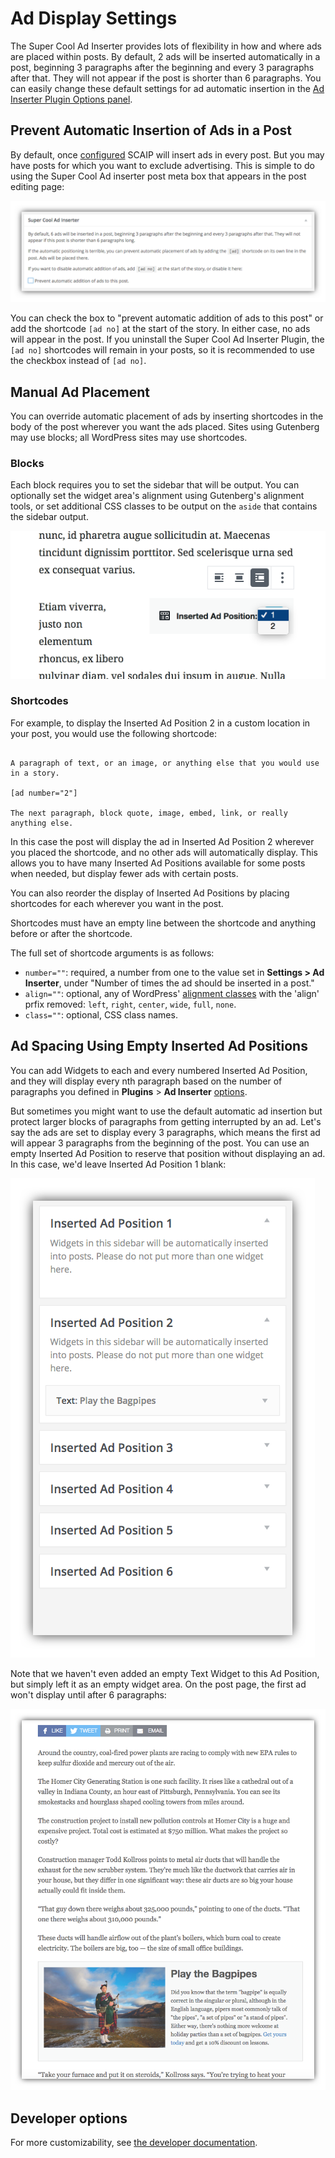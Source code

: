 # Ad Display Settings

The Super Cool Ad Inserter provides lots of flexibility in how and where ads are placed within posts. By default, 2 ads will be inserted automatically in a post, beginning 3 paragraphs after the beginning and every 3 paragraphs after that. They will not appear if the post is shorter than 6 paragraphs. You can easily change these default settings for ad automatic insertion in the [Ad Inserter Plugin Options panel](configuration.md).

## Prevent Automatic Insertion of Ads in a Post

By default, once [configured](configuration.md) SCAIP will insert ads in every post. But you may have posts for which you want to exclude advertising. This is simple to do using the Super Cool Ad inserter post meta box that appears in the post editing page:

![Super Cool Ad inserter post meta box](./img/scaip-post-meta-box.png)

You can check the box to "prevent automatic addition of ads to this post" or add the shortcode `[ad no]` at the start of the story. In either case, no ads will appear in the post. If you uninstall the Super Cool Ad Inserter Plugin, the `[ad no]` shortcodes will remain in your posts, so it is recommended to use the checkbox instead of `[ad no]`.

## Manual Ad Placement

You can override automatic placement of ads by inserting shortcodes in the body of the post wherever you want the ads placed. Sites using Gutenberg may use blocks; all WordPress sites may use shortcodes.

### Blocks

Each block requires you to set the sidebar that will be output. You can optionally set the widget area's alignment using Gutenberg's alignment tools, or set additional CSS classes to be output on the `aside` that contains the sidebar output.

![A screenshot of the Inserted Ad Position Block showing its settings in use.](./img/block.png)

### Shortcodes

For example, to display the Inserted Ad Position 2 in a custom location in your post, you would use the following shortcode:

```

A paragraph of text, or an image, or anything else that you would use in a story.

[ad number="2"]

The next paragraph, block quote, image, embed, link, or really anything else.

```

In this case the post will display the ad in Inserted Ad Position 2 wherever you placed the shortcode, and no other ads will automatically display. This allows you to have many Inserted Ad Positions available for some posts when needed, but display fewer ads with certain posts.

You can also reorder the display of Inserted Ad Positions by placing shortcodes for each wherever you want in the post.

Shortcodes must have an empty line between the shortcode and anything before or after the shortcode.

The full set of shortcode arguments is as follows:

- `number=""`: required, a number from one to the value set in **Settings > Ad Inserter**, under "Number of times the ad should be inserted in a post."
- `align=""`: optional, any of WordPress' [alignment classes](https://codex.wordpress.org/CSS) with the 'align' prfix removed: `left`, `right`, `center`, `wide`, `full`, `none`.
- `class=""`: optional, CSS class names.

## Ad Spacing Using Empty Inserted Ad Positions

You can add  Widgets to each and every numbered Inserted Ad Position, and they will display every nth paragraph based on the number of paragraphs you defined in **Plugins** > **Ad Inserter**  [options](configuration.md).

But sometimes you might want to use the default automatic ad insertion but protect larger blocks of paragraphs from getting interrupted by an ad. Let's say the ads are set to display every 3 paragraphs, which means the first ad will appear 3 paragraphs from the beginning of the post. You can use an empty Inserted Ad Position to reserve that position without displaying an ad. In this case, we'd leave Inserted Ad Position 1 blank:

![empty Inserted Ad position](./img/scaip-widget-area-empty.png)

Note that we haven't even added an empty Text Widget to this Ad Position, but simply left it as an empty widget area. On the post page, the first ad won't display until after 6 paragraphs:

![post with six paragraphs before the first ad](./img/scaip-ad-after-six-paras.png)

## Developer options

For more customizability, see [the developer documentation](./developers-shortcode-docs.md).

